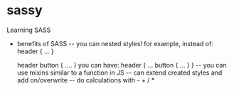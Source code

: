 # sassy

Learning SASS
- benefits of SASS
-- you can nested styles! for example, instead of:
    header {
        ...
    }

    header button {
        ....
    }
    you can have:
    header {
        ...
        button {
            ...
        }
    }
-- you can use mixins similar to a function in JS
-- can extend created styles and add on/overwrite
-- do calculations with - + / *